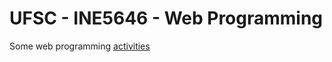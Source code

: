 # UFSC - INE5646 - Web Programming

Some web programming [activities](https://gustavomoser.github.io/web-programming/)
